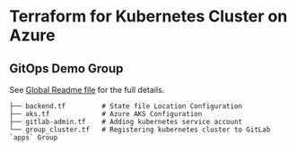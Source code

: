 # Terraform for Kubernetes Cluster on Azure

## GitOps Demo Group
See [Global Readme file](https://gitlab.com/gitops-demo/readme/-/blob/master/README.md) for the full details.

```
├── backend.tf         # State file Location Configuration
├── aks.tf             # Azure AKS Configuration
├── gitlab-admin.tf    # Adding kubernetes service account
└── group_cluster.tf   # Registering kubernetes cluster to GitLab `apps` Group
```
